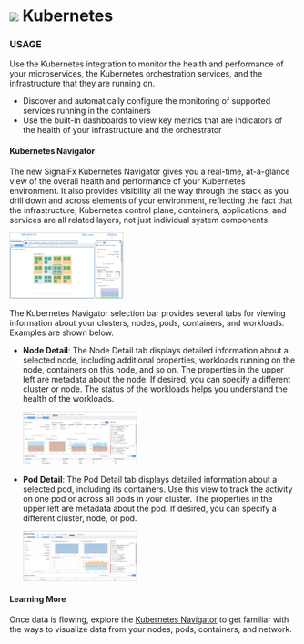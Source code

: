 # ![](./img/integrations_kubernetes.png) Kubernetes


### USAGE


Use the Kubernetes integration to monitor the health and performance of your microservices, the Kubernetes orchestration services, and the infrastructure that they are running on.

- Discover and automatically configure the monitoring of supported services running in the containers
- Use the built-in dashboards to view key metrics that are indicators of the health of your infrastructure and the orchestrator

#### Kubernetes Navigator

The new SignalFx Kubernetes Navigator gives you a real-time, at-a-glance view of the overall health and performance of your Kubernetes environment. It also provides visibility all the way through the stack as you drill down and across elements of your environment, reflecting the fact that the infrastructure, Kubernetes control plane, containers, applications, and services are all related layers, not just individual system components.

  [<img src='./img/Map_1.png' width=200px>](./img/Map_1.png)


The Kubernetes Navigator selection bar provides several tabs for viewing information about your clusters, nodes, pods, containers, and workloads. Examples are shown below.

- **Node Detail**: The Node Detail tab displays detailed information about a selected node, including additional properties, workloads running on the node, containers on this node, and so on. The properties in the upper left are metadata about the node. If desired, you can specify a different cluster or node. The status of the workloads helps you understand the health of the workloads.

  [<img src='./img/Node_Detail_1.png' width=200px>](./img/Node_Detail_1.png)

- **Pod Detail**: The Pod Detail tab displays detailed information about a selected pod, including its containers. Use this view to track the activity on one pod or across all pods in your cluster. The properties in the upper left are metadata about the pod. If desired, you can specify a different cluster, node, or pod.

  [<img src='./img/Pod_Detail_1.png' width=200px>](./img/Pod_Detail_1.png)

#### Learning More

Once data is flowing, explore the <a target="_blank" href="https://docs.signalfx.com/en/latest/integrations/kubernetes/get-around-k8s-navigator.html">Kubernetes Navigator</a> to get familiar with the ways to visualize data from your nodes, pods, containers, and network.

